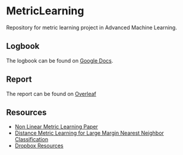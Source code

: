 # MetricLearning
Repository for metric learning project in Advanced Machine Learning. 

## Logbook
The logbook can be found on [Google Docs](https://docs.google.com/document/d/1RofzzeePFsXLnoWXAh3ukMnkZgcNVtc0KV0V-tnwtIk/edit?usp=sharing). 

## Report
The report can be found on [Overleaf](https://www.overleaf.com/7617953638rbfntjnzybsj)

## Resources
* [Non Linear Metric Learning Paper](https://papers.nips.cc/paper/4840-non-linear-metric-learning.pdf)
* [Distance Metric Learning for Large Margin
Nearest Neighbor Classification](http://jmlr.csail.mit.edu/papers/volume10/weinberger09a/weinberger09a.pdf)
* [Dropbox Resources](https://www.dropbox.com/sh/h8z76s64bo25wxo/AADqEIxe5qU1FQWBm2dkxY3qa?dl=0)
